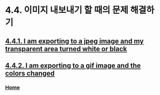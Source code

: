 # 4.4. 이미지 내보내기 할 때의 문제 해결하기

## [4.4.1. I am exporting to a jpeg image and my transparent area turned white or black](./04-04-01-i-am-exporting-to-a-jpeg-image-and-my-transparent-area-turned-white-or-black.md)
## [4.4.2. I am exporting to a gif image and the colors changed](./04-04-02-i-am-exporting-to-a-gif-image-and-the-colors-changed.md)

### [Home](./00-home.md)
